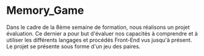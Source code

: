 # Memory_Game
Dans le cadre de la 8ème semaine de formation, nous réalisons un projet évaluation. Ce dernier a pour but d'évaluer nos capacités à comprendre et à utiliser les différents langages et procédés Front-End vus jusqu'à présent. Le projet se présente sous forme d'un jeu des paires.
